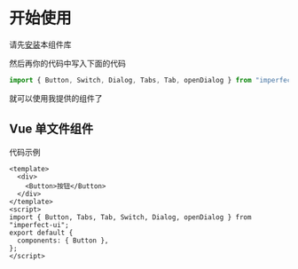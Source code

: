 # 开始使用

请先[安装](#/doc/install)本组件库

然后再你的代码中写入下面的代码

```javascript
import { Button, Switch, Dialog, Tabs, Tab, openDialog } from "imperfect-ui";
```

就可以使用我提供的组件了

## Vue 单文件组件

代码示例

```vue
<template>
  <div>
    <Button>按钮</Button>
  </div>
</template>
<script>
import { Button, Tabs, Tab, Switch, Dialog, openDialog } from "imperfect-ui";
export default {
  components: { Button },
};
</script>
```
